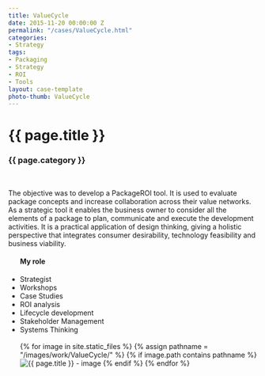 ```yaml
---
title: ValueCycle
date: 2015-11-20 00:00:00 Z
permalink: "/cases/ValueCycle.html"
categories:
- Strategy
tags:
- Packaging
- Strategy
- ROI
- Tools
layout: case-template 
photo-thumb: ValueCycle
---
```


<div class="main-column">
<h1>{{ page.title }}</h1>
<h3>{{ page.category }}</h3>
<br>
<p>
The objective was to develop a PackageROI tool. It is used to evaluate package concepts and increase collaboration across their value networks. As a strategic tool it enables the business owner to consider all the elements of a package to plan, communicate and execute the development activities. It is a practical application of design thinking, giving a holistic perspective that integrates consumer desirability, technology feasibility and business viability. 
</p>
</div>

<div class="side-column">
<ul>
<h4> My role </h4>
<li>Strategist</li>
<li>Workshops</li>
<li>Case Studies</li>
<li>ROI analysis</li>
<li>Lifecycle development</li>
<li>Stakeholder Management</li>
<li>Systems Thinking</li>
<br>

<div class="gallery">
{% for image in site.static_files %}
{% assign pathname = "/images/work/ValueCycle/" %}
{% if image.path contains pathname %}
<img src="{{ site.baseurl }}{{ image.path }}" alt="{{ page.title }} - image" class="gallery-item">
{% endif %}
{% endfor %}